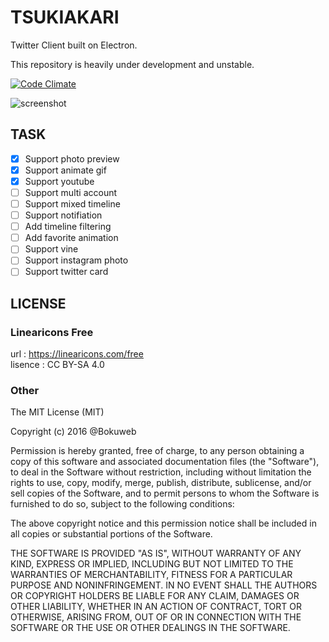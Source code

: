 # TSUKIAKARI

Twitter Client built on Electron.   

This repository is heavily under development and unstable.

[![Code Climate](https://img.shields.io/codeclimate/github/bokuweb/tsukiakari/badges/gpa.svg?style=flat-square)](https://codeclimate.com/github/bokuweb/tsukiakari)

![screenshot](https://raw.githubusercontent.com/bokuweb/tsukiakari/master/doc/screenshot.png)

## TASK

- [x] Support photo preview
- [x] Support animate gif
- [x] Support youtube
- [ ] Support multi account
- [ ] Support mixed timeline
- [ ] Support notifiation
- [ ] Add timeline filtering
- [ ] Add favorite animation
- [ ] Support vine
- [ ] Support instagram photo
- [ ] Support twitter card

## LICENSE

### Linearicons Free

url : https://linearicons.com/free   
lisence : CC BY-SA 4.0   

### Other

The MIT License (MIT)

Copyright (c) 2016 @Bokuweb

Permission is hereby granted, free of charge, to any person obtaining a copy of this software and associated documentation files (the "Software"), to deal in the Software without restriction, including without limitation the rights to use, copy, modify, merge, publish, distribute, sublicense, and/or sell copies of the Software, and to permit persons to whom the Software is furnished to do so, subject to the following conditions:

The above copyright notice and this permission notice shall be included in all copies or substantial portions of the Software.

THE SOFTWARE IS PROVIDED "AS IS", WITHOUT WARRANTY OF ANY KIND, EXPRESS OR IMPLIED, INCLUDING BUT NOT LIMITED TO THE WARRANTIES OF MERCHANTABILITY, FITNESS FOR A PARTICULAR PURPOSE AND NONINFRINGEMENT. IN NO EVENT SHALL THE AUTHORS OR COPYRIGHT HOLDERS BE LIABLE FOR ANY CLAIM, DAMAGES OR OTHER LIABILITY, WHETHER IN AN ACTION OF CONTRACT, TORT OR OTHERWISE, ARISING FROM, OUT OF OR IN CONNECTION WITH THE SOFTWARE OR THE USE OR OTHER DEALINGS IN THE SOFTWARE.
